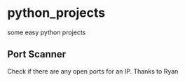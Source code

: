 # python_projects
some easy python projects


## Port Scanner
Check if there are any open ports for an IP. Thanks to Ryan
